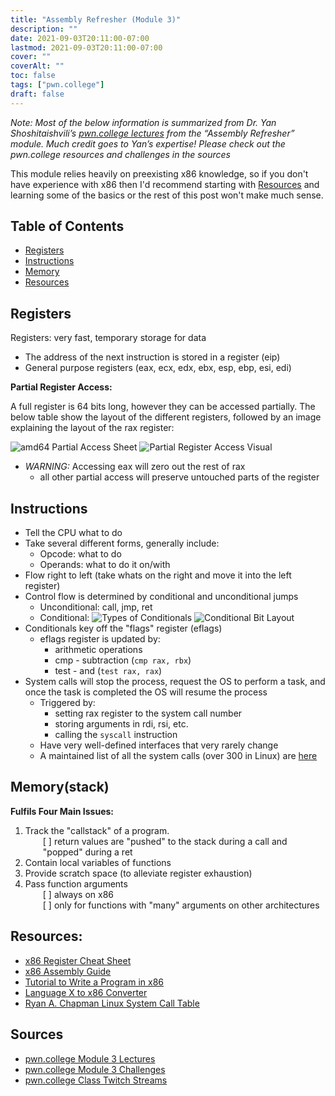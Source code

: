 ```yaml
---
title: "Assembly Refresher (Module 3)"
description: ""
date: 2021-09-03T20:11:00-07:00
lastmod: 2021-09-03T20:11:00-07:00
cover: ""
coverAlt: ""
toc: false
tags: ["pwn.college"]
draft: false
---
```

<style>
	main {
    margin: 90px auto;
    padding: 0 15px;
    max-width: 70%;
	}
</style>

*Note: Most of the below information is summarized from Dr. Yan Shoshitaishvili’s [pwn.college lectures](https://pwn.college/modules/asm) from the “Assembly Refresher” module. Much credit goes to Yan’s expertise! Please check out the pwn.college resources and challenges in the sources*

This module relies heavily on preexisting x86 knowledge, so if you don't have experience with x86 then I'd recommend starting with [Resources](#resources) and learning some of the basics or the rest of this post won't make much sense.

## Table of Contents
- [Registers](#registers)
- [Instructions](#instructions)
- [Memory](#memorystack)
- [Resources](#resources)

## Registers
Registers: very fast, temporary storage for data
- The address of the next instruction is stored in a register (eip)
- General purpose registers (eax, ecx, edx, ebx, esp, ebp, esi, edi)

**Partial Register Access:**

A full register is 64 bits long, however they can be accessed partially. The below table show the layout of the different registers, followed by an image explaining the layout of the rax register:

![amd64 Partial Access Sheet](../allPartialAccessOnAMD64.jpeg)
![Partial Register Access Visual](../partialRegisterAccess.png)
- *WARNING:* Accessing eax will zero out the rest of rax
    - all other partial access will preserve untouched parts of the register

## Instructions
- Tell the CPU what to do
- Take several different forms, generally include:
    - Opcode: what to do
    - Operands: what to do it on/with
- Flow right to left (take whats on the right and move it into the left register)
- Control flow is determined by conditional and unconditional jumps
    - Unconditional: call, jmp, ret
    - Conditional:
![Types of Conditionals](../conditionals.png)
![Conditional Bit Layout](../conditionalBitLayout.png)
- Conditionals key off the "flags" register (eflags)
    - eflags register is updated by:
        - arithmetic operations
        - cmp - subtraction (`cmp rax, rbx`)
        - test - and (`test rax, rax`)
- System calls will stop the process, request the OS to perform a task, and once the task is completed the OS will resume the process
    - Triggered by:
        - setting rax register to the system call number
        - storing arguments in rdi, rsi, etc.
        - calling the `syscall` instruction
    - Have very well-defined interfaces that very rarely change
    - A maintained list of all the system calls (over 300 in Linux) are [here](https://blog.rchapman.org/posts/Linux_System_Call_Table_for_x86_64/)

## Memory(stack)
**Fulfils Four Main Issues:**
1. Track the "callstack" of a program.
<br><div style="padding-left: 2em;">[ ] return values are "pushed" to the stack during a call and "popped" during a ret</div>
2. Contain local variables of functions
3. Provide scratch space (to alleviate register exhaustion)
4. Pass function arguments
<br><div style="padding-left: 2em;">[ ] always on x86
<br>[ ] only for functions with "many" arguments on other architectures</div>

## Resources:
- [x86 Register Cheat Sheet](https://web.stanford.edu/class/cs107/resources/x86-64-reference.pdf)
- [x86 Assembly Guide](https://www.cs.virginia.edu/~evans/cs216/guides/x86.html)
- [Tutorial to Write a Program in x86](https://cs.lmu.edu/~ray/notes/nasmtutorial/)
- [Language X to x86 Converter](https://www.godbolt.org/)
- [Ryan A. Chapman Linux System Call Table](https://blog.rchapman.org/posts/Linux_System_Call_Table_for_x86_64/)

## Sources
- [pwn.college Module 3 Lectures](https://pwn.college/modules/asm)
- [pwn.college Module 3 Challenges](https://dojo.pwn.college/challenges/asm)
- [pwn.college Class Twitch Streams](https://www.twitch.tv/pwncollege)

